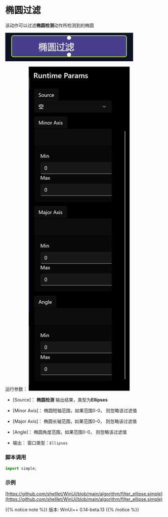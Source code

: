 # 椭圆过滤 
该动作可以过滤**椭圆检测**动作所检测到的椭圆

![action](./images/03.png 'size=90%')


运行参数：
![param](./images/04.png 'size=90%')


* [Source]： **椭圆检测** 输出结果，类型为**Ellipses**

* [Minor Axis]： 椭圆短轴范围，如果范围0-0， 则忽略该过滤值
* [Major Axis]： 椭圆长轴范围，如果范围0-0， 则忽略该过滤值
* [Angle]： 椭圆角度范围，如果范围0-0， 则忽略该过滤值

* 输出： 窗口类型：`Ellipses`


### 脚本调用

```python
import simple;

```

### 示例

[https://github.com/shelllet/WinUi/blob/main/algorithm/filter_ellipse.simple](https://github.com/shelllet/WinUi/blob/main/algorithm/filter_ellipse.simple)


{{% notice note %}}
版本: WinUi++ 0.14-beta.13 
{{% /notice %}}